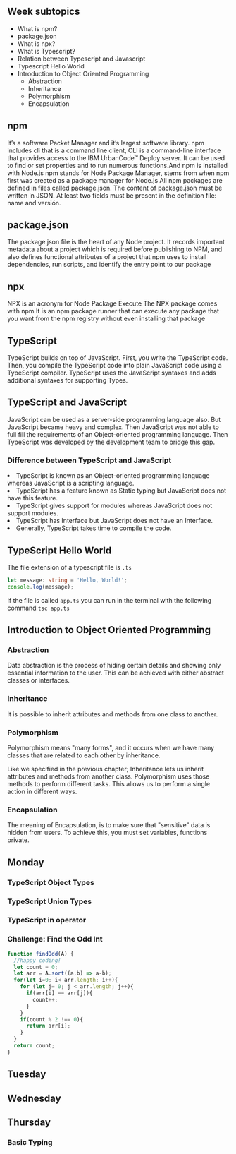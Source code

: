 ## Week subtopics

- What is npm?
- package.json
- What is npx?
- What is Typescript?
- Relation between Typescript and Javascript
- Typescript Hello World
- Introduction to Object Oriented Programming
  - Abstraction
  - Inheritance
  - Polymorphism
  - Encapsulation

## npm
<p>
It’s a software Packet  Manager and it’s largest software library. 
npm includes cli that is a command line client, CLI is a command-line interface that provides access to the IBM UrbanCode™ Deploy server. It can be used to find or set properties and to run numerous functions.And npm is installed with Node.js 
 npm stands for Node Package Manager, stems from when npm first was created as a package manager for Node.js
All npm packages are defined in files called package.json.
The content of package.json must be written in JSON.
At least two fields must be present in the definition file: name and versión. 
</p>

## package.json
<p>The package.json file is the heart of any Node project. It records important metadata about a project which is required before publishing to NPM, and also defines functional attributes of a project that npm uses to install dependencies, run scripts, and identify the entry point to our package</p>

## npx
<p>NPX is an acronym for Node Package Execute The NPX package comes with npm
It is an npm package runner that can execute any package that you want from the npm registry without even installing that package
</p>

## TypeScript
<p>
TypeScript builds on top of JavaScript. First, you write the TypeScript code. Then, you compile the TypeScript code into plain JavaScript code using a TypeScript compiler.
TypeScript uses the JavaScript syntaxes and adds additional syntaxes for supporting Types.
</p>

## TypeScript and JavaScript
<p>
JavaScript can be used as a server-side programming language also. But JavaScript became heavy and complex. Then JavaScript was not able to full fill the requirements of an Object-oriented programming language. Then TypeScript was developed by the development team to bridge this gap. 
</p>
<h3>Difference between TypeScript and JavaScript</h3>
<li> TypeScript is known as an Object-oriented programming language whereas JavaScript is a scripting language.
<li> TypeScript has a feature known as Static typing but JavaScript does not have this feature.
<li> TypeScript gives support for modules whereas JavaScript does not support modules.
<li> TypeScript has Interface but JavaScript does not have an Interface.
<li> Generally, TypeScript takes time to compile the code.



## TypeScript Hello World
The file extension of a typescript file is ```.ts```
```typescript
let message: string = 'Hello, World!';
console.log(message);
```
If the file is called ```app.ts``` you can run in the terminal with the following command
```tsc app.ts ```
## Introduction to Object Oriented Programming


### Abstraction
<p>Data abstraction is the process of hiding certain details and showing only essential information to the user. This can be achieved with either abstract classes or interfaces.</p>

### Inheritance
<p>It is possible to inherit attributes and methods from one class to another.</p>

### Polymorphism 
<p>Polymorphism means "many forms", and it occurs when we have many classes that are related to each other by inheritance.

Like we specified in the previous chapter; Inheritance lets us inherit attributes and methods from another class. Polymorphism uses those methods to perform different tasks. This allows us to perform a single action in different ways. </p>

### Encapsulation
<p> The meaning of Encapsulation, is to make sure that "sensitive" data is hidden from users. To achieve this, you must set variables, functions private. </p>

## Monday

### TypeScript Object Types

### TypeScript Union Types

### TypeScript in operator

### Challenge: Find the Odd Int
```javascript
function findOdd(A) {
  //happy coding!
  let count = 0;
  let arr = A.sort((a,b) => a-b);
  for(let i=0; i< arr.length; i++){
    for (let j= 0; j < arr.length; j++){
      if(arr[i] == arr[j]){
        count++;
      }
    }
    if(count % 2 !== 0){
      return arr[i];
    }
  }
  return count;
}
```

## Tuesday

## Wednesday

## Thursday

### Basic Typing

